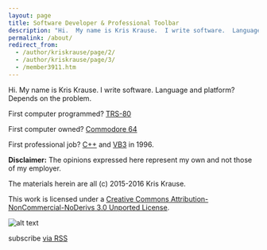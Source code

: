 ```yaml
---
layout: page
title: Software Developer & Professional Toolbar
description: "Hi.  My name is Kris Krause.  I write software.  Language and platform?  Depends on the problem."
permalink: /about/
redirect_from:
  - /author/kriskrause/page/2/
  - /author/kriskrause/page/3/
  - /member3911.htm
---
```

Hi.  My name is Kris Krause.  I write software.  Language and platform?  Depends on the problem.

First computer programmed?  [TRS-80](https://en.wikipedia.org/wiki/TRS-80)

First computer owned?  [Commodore 64](https://en.wikipedia.org/wiki/Commodore_64)

First professional job?  [C++](https://en.wikipedia.org/wiki/C%2B%2B) and [VB3](https://en.wikipedia.org/wiki/Visual_Basic) in 1996.

**Disclaimer:** The opinions expressed here represent my own and not those of my employer.

The materials herein are all (c) 2015-2016 Kris Krause.

This work is licensed under a [Creative Commons Attribution-NonCommercial-NoDerivs 3.0 Unported License](http://creativecommons.org/licenses/by-nc-nd/3.0/).

![alt text](http://abe90238e3b628565257-c47b312812e6878374960f5d0b7661c9.r73.cf1.rackcdn.com/creative-commons-license.png "Creative Commons Attribution-NonCommercial-NoDerivs 3.0 Unported License")

<p class="rss-subscribe">
	<span class="fi-rss size-21"></span> subscribe <a href="{{ "/feed.xml" | prepend: site.baseurl }}">via RSS</a>
</p>

